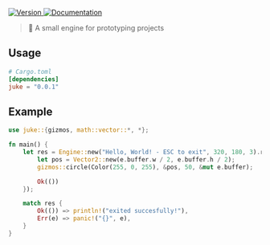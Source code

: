 <p>
  <a href="https://crates.io/crates/juke" target="_blank">
    <img alt="Version" src="https://img.shields.io/crates/v/juke">
  </a>
  <a href="https://docs./juke" target="_blank">
    <img alt="Documentation" src="https://img.shields.io/docsrs/juke" />
  </a>
</p>

> 🤖 A small engine for prototyping projects

## Usage

```toml
# Cargo.toml
[dependencies]
juke = "0.0.1"
```


## Example
```rs
use juke::{gizmos, math::vector::*, *};

fn main() {
    let res = Engine::new("Hello, World! - ESC to exit", 320, 180, 3).run(|e: &mut Engine| {
        let pos = Vector2::new(e.buffer.w / 2, e.buffer.h / 2);
        gizmos::circle(Color(255, 0, 255), &pos, 50, &mut e.buffer);

        Ok(())
    });

    match res {
        Ok(()) => println!("exited succesfully!"),
        Err(e) => panic!("{}", e),
    }
}
```
